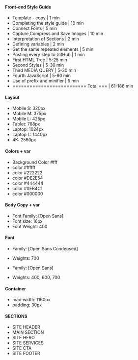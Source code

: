#### Front-end Style Guide ####
- Template - copy                      | 1 min
- Completing the style guide           | 10 min
- Connect Fonts                        | 5 min
- Capture,Compress and Save Images     | 10 min
- Interpretation of Sections           | 2 min
- Defining variables                   | 2 min
- Get the same repeated elements       | 5 min
- Posting every step to GitHub         | 1 min
- First HTML Tree                      | 5-25 min
- Second Styles                        | 5-30 min
- Third MEDIA QUERY                    | 5-30 min
- Fourth JavaScript                    | 5-60 min
- Use of prefix and minifier           | 5 min
- ========================== Total === | 61-186 min
#### Layout

- Mobile S: 320px
- Mobile M: 375px
- Mobile L: 425px
- Tablet: 768px
- Laptop: 1024px
- Laptop L: 1440px
- 4K: 2560px

#### Colors + var
- Background Color #fff
- color #ffffff
- color #222222
- color #DE2E54
- color #444444
- color #0EB4C1
- color #000000

#### Body Copy + var
- Font Family: [Open Sans]
- Font size: 16px
- Font Weight: 400

#### Font
- Family: [Open Sans Condensed]
- Weights: 700

- Family: [Open Sans]
- Weights: 400, 600, 700


#### Container
- max-width: 1160px
- padding: 30px

#### SECTIONS
- SITE HEADER
- MAIN SECTION
- SITE HERO
- SITE SERVICES
- SITE CTA
- SITE FOOTER